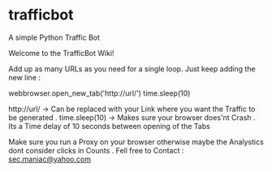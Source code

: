 # trafficbot
A simple Python Traffic Bot

Welcome to the TrafficBot Wiki!

Add up as many URLs as you need for a single loop. Just keep adding the new line :

webbrowser.open_new_tab('http://url/') time.sleep(10)

http://url/ -> Can be replaced with your Link where you want the Traffic to be generated . time.sleep(10) -> Makes sure your browser does'nt Crash . Its a Time delay of 10 seconds between opening of the Tabs 

Make sure you run a Proxy on your browser otherwise maybe the Analystics dont consider clicks in Counts . 
Fell free to Contact : sec.maniac@yahoo.com
